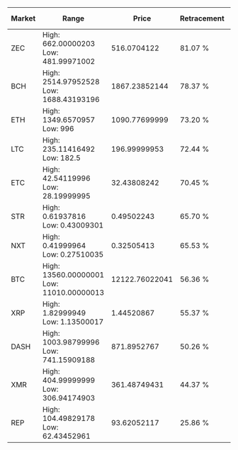 | Market | Range | Price| Retracement | Doubles to 50% |
| --- | --- | --- | --- | --- |
| ZEC | High: 662.00000203<br />Low: 481.99971002 | 516.0704122 | 81.07 % | 1.11 |
| BCH | High: 2514.97952528<br />Low: 1688.43193196 | 1867.23852144 | 78.37 % | 1.13 |
| ETH | High: 1349.6570957<br />Low: 996 | 1090.77699999 | 73.20 % | 1.08 |
| LTC | High: 235.11416492<br />Low: 182.5 | 196.99999953 | 72.44 % | 1.06 |
| ETC | High: 42.54119996<br />Low: 28.19999995 | 32.43808242 | 70.45 % | 1.09 |
| STR | High: 0.61937816<br />Low: 0.43009301 | 0.49502243 | 65.70 % | 1.06 |
| NXT | High: 0.41999964<br />Low: 0.27510035 | 0.32505413 | 65.53 % | 1.07 |
| BTC | High: 13560.00000001<br />Low: 11010.00000013 | 12122.76022041 | 56.36 % | 1.01 |
| XRP | High: 1.82999949<br />Low: 1.13500017 | 1.44520867 | 55.37 % | 1.03 |
| DASH | High: 1003.98799996<br />Low: 741.15909188 | 871.8952767 | 50.26 % | 1.00 |
| XMR | High: 404.99999999<br />Low: 306.94174903 | 361.48749431 | 44.37 % | 0.00 |
| REP | High: 104.49829178<br />Low: 62.43452961 | 93.62052117 | 25.86 % | 0.00 |
